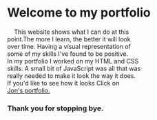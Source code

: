 <h1>Welcome to my portfolio</h1>

<p>
  &nbsp;&nbsp;&nbsp;&nbsp;This website shows what I can do at this
  <br>
  point.The more I learn, the better it will look 
  <br>
  over time. Having a visual representation of 
  <br>
  some of my skills I've found to be positive.
  <br>
  In my portfolio I worked on my HTML and CSS 
  <br>
  skills. A small bit of JavaScript was all that was 
  <br>
  really needed to make it look the way it does. 
  <br>
  If you'd like to see how it looks Click on 
  <br>
  <a href="https://jonathan-treloggen.github.io/" target="_blank">Jon's portfolio.</a> 
</p>

<h3>Thank you for stopping bye.</h3>
